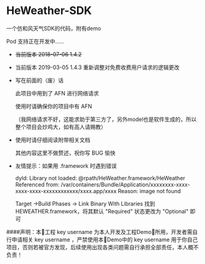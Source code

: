 # HeWeather-SDK
一个仿和风天气SDK的代码，附有demo

Pod 支持正在开发中……

 * ~~当前版本 2018-07-06 1.4.2~~

 * 当前版本 2019-03-05 1.4.3 重新调整对免费收费用户请求的逻辑更改

 * 写在前面的（废）话

   此项目中用到了 AFN 进行网络请求

   使用时请确保你的项目中有 AFN

   （我网络请求不好，这能求助于第三方了，另外model也是软件生成的，所以整个项目会炒鸡大，如有高人请赐教）

 * 使用时请仔细阅读附带相关文档

   其他内容这里不做赘述，祝你写 BUG 愉快

 * 友情提示：如果用 .framework 时遇到错误

   dyld: Library not loaded: @rpath/HeWeather.framework/HeWeather
   Referenced from: /var/containers/Bundle/Application/xxxxxxxx-xxxx-xxxx-xxxx-xxxxxxxxxxxx/xxxx.app/xxxx
   Reason: image not found

   Target ->Build Phases -> Link Binary With Libraries 找到 HEWEATHER.framework，将其默认 "Required" 状态更改为 "Optional" 即可

####声明：本工程 key username 为本人开发及工程Demo所用，开发者需自行申请相关 key username ，严禁使用本Demo中的 key username 用于你自己项目，否则若被官方发现，后续使用出现各类问题需自行承担全部责任，本人概不负责！

